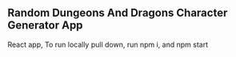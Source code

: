 Random Dungeons And Dragons Character Generator App
---------------------------------------------------

React app, To run locally pull down, run npm i, and npm start


